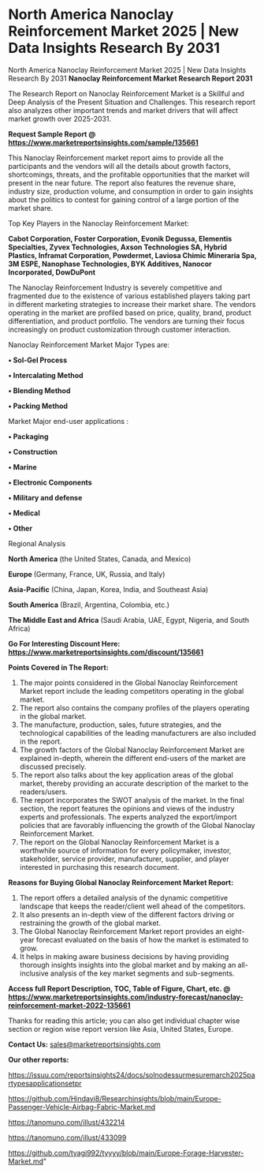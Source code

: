 # North America Nanoclay Reinforcement Market 2025 | New Data Insights Research By 2031
North America Nanoclay Reinforcement Market 2025 | New Data Insights Research By 2031
<strong>Nanoclay Reinforcement Market Research Report 2031</strong>

The Research Report on Nanoclay Reinforcement Market is a Skillful and Deep Analysis of the Present Situation and Challenges. This research report also analyzes other important trends and market drivers that will affect market growth over 2025-2031.

<strong>Request Sample Report @ <a href=https://www.marketreportsinsights.com/sample/135661>https://www.marketreportsinsights.com/sample/135661</a></strong>

This Nanoclay Reinforcement market report aims to provide all the participants and the vendors will all the details about growth factors, shortcomings, threats, and the profitable opportunities that the market will present in the near future. The report also features the revenue share, industry size, production volume, and consumption in order to gain insights about the politics to contest for gaining control of a large portion of the market share.

Top Key Players in the Nanoclay Reinforcement Market:

<strong>Cabot Corporation, Foster Corporation, Evonik Degussa, Elementis Specialties, Zyvex Technologies, Axson Technologies SA, Hybrid Plastics, Inframat Corporation, Powdermet, Laviosa Chimic Mineraria Spa, 3M ESPE, Nanophase Technologies, BYK Additives, Nanocor Incorporated, DowDuPont</strong>

The Nanoclay Reinforcement Industry is severely competitive and fragmented due to the existence of various established players taking part in different marketing strategies to increase their market share. The vendors operating in the market are profiled based on price, quality, brand, product differentiation, and product portfolio. The vendors are turning their focus increasingly on product customization through customer interaction.

Nanoclay Reinforcement Market Major Types are:

<strong>• Sol-Gel Process

• Intercalating Method

• Blending Method

• Packing Method</strong>

Market Major end-user applications :

<strong>• Packaging

• Construction

• Marine

• Electronic Components

• Military and defense

• Medical

• Other</strong>

Regional Analysis

</u><strong><b>North America</b></strong> (the United States, Canada, and Mexico)

<strong><b>Europe </b></strong>(Germany, France, UK, Russia, and Italy)

<strong><b>Asia-Pacific</b></strong> (China, Japan, Korea, India, and Southeast Asia)

<strong><b>South America</b></strong> (Brazil, Argentina, Colombia, etc.)

<strong><b>The Middle East and Africa</b></strong> (Saudi Arabia, UAE, Egypt, Nigeria, and South Africa)

<strong>Go For Interesting Discount Here: <a href=https://www.marketreportsinsights.com/discount/135661>https://www.marketreportsinsights.com/discount/135661</a></strong>

<strong>Points Covered in The Report:</strong>
<ol>
  <li>The major points considered in the Global Nanoclay Reinforcement Market report include the leading competitors operating in the global market.</li>
  <li>The report also contains the company profiles of the players operating in the global market.</li>
  <li>The manufacture, production, sales, future strategies, and the technological capabilities of the leading manufacturers are also included in the report.</li>
  <li>The growth factors of the Global Nanoclay Reinforcement Market are explained in-depth, wherein the different end-users of the market are discussed precisely.</li>
  <li>The report also talks about the key application areas of the global market, thereby providing an accurate description of the market to the readers/users.</li>
  <li>The report incorporates the SWOT analysis of the market. In the final section, the report features the opinions and views of the industry experts and professionals. The experts analyzed the export/import policies that are favorably influencing the growth of the Global Nanoclay Reinforcement Market.</li>
  <li>The report on the Global Nanoclay Reinforcement Market is a worthwhile source of information for every policymaker, investor, stakeholder, service provider, manufacturer, supplier, and player interested in purchasing this research document.</li>
</ol>
<strong>Reasons for Buying Global Nanoclay Reinforcement Market Report:</strong>

<ol>
  <li>The report offers a detailed analysis of the dynamic competitive landscape that keeps the reader/client well ahead of the competitors.</li>
  <li>It also presents an in-depth view of the different factors driving or restraining the growth of the global market.</li>
  <li>The Global Nanoclay Reinforcement Market report provides an eight-year forecast evaluated on the basis of how the market is estimated to grow.</li>
  <li>It helps in making aware business decisions by having providing thorough insights insights into the global market and by making an all-inclusive analysis of the key market segments and sub-segments.</li>
</ol>
<strong>Access full Report Description, TOC, Table of Figure, Chart, etc. @ <a href=https://www.marketreportsinsights.com/industry-forecast/nanoclay-reinforcement-market-2022-135661>https://www.marketreportsinsights.com/industry-forecast/nanoclay-reinforcement-market-2022-135661</a></strong>


Thanks for reading this article; you can also get individual chapter wise section or region wise report version like Asia, United States, Europe.

<strong>Contact Us:</strong>
sales@marketreportsinsights.com

<strong>Our other reports:</strong>

<a href=https://issuu.com/reportsinsights24/docs/solnodessurmesuremarch2025partypesapplicationsetpr>https://issuu.com/reportsinsights24/docs/solnodessurmesuremarch2025partypesapplicationsetpr</a>

<a href=https://github.com/Hindavi8/Researchinsights/blob/main/Europe-Passenger-Vehicle-Airbag-Fabric-Market.md>https://github.com/Hindavi8/Researchinsights/blob/main/Europe-Passenger-Vehicle-Airbag-Fabric-Market.md</a>

<a href=https://tanomuno.com/illust/432214>https://tanomuno.com/illust/432214</a>

<a href=https://tanomuno.com/illust/433099>https://tanomuno.com/illust/433099</a>

<a href=https://github.com/tyagi992/tyyyy/blob/main/Europe-Forage-Harvester-Market.md>https://github.com/tyagi992/tyyyy/blob/main/Europe-Forage-Harvester-Market.md</a>"
